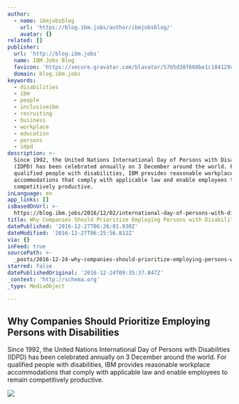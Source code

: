 ```yaml
---
author:
  - name: ibmjobsblog
    url: 'https://blog.ibm.jobs/author/ibmjobsblog/'
    avatar: {}
related: []
publisher:
  url: 'http://blog.ibm.jobs'
  name: IBM Jobs Blog
  favicon: 'https://secure.gravatar.com/blavatar/57b5d38f668be1c184129c2266642432?s=32'
  domain: blog.ibm.jobs
keywords:
  - disabilities
  - ibm
  - people
  - inclusiveibm
  - recruiting
  - business
  - workplace
  - education
  - persons
  - idpd
description: >-
  Since 1992, the United Nations International Day of Persons with Disabilities
  (IDPD) has been celebrated annually on 3 December around the world. For
  qualified people with disabilities, IBM provides reasonable workplace
  accommodations that comply with applicable law and enable employees to remain
  competitively productive.
inLanguage: en
app_links: []
isBasedOnUrl: >-
  https://blog.ibm.jobs/2016/12/02/international-day-of-persons-with-disabilities-why-companies-should-prioritize-employing-pwds/?platform=hootsuite
title: Why Companies Should Prioritize Employing Persons with Disabilities
datePublished: '2016-12-27T06:26:01.930Z'
dateModified: '2016-12-27T06:25:56.812Z'
via: {}
inFeed: true
sourcePath: >-
  _posts/2016-12-24-why-companies-should-prioritize-employing-persons-with-disab.md
starred: false
datePublishedOriginal: '2016-12-24T09:35:37.847Z'
_context: 'http://schema.org'
_type: MediaObject

---
```

<article style=""><h1>Why Companies Should Prioritize Employing Persons with Disabilities</h1><p>Since 1992, the United Nations International Day of Persons with Disabilities (IDPD) has been celebrated annually on 3 December around the world. For qualified people with disabilities, IBM provides reasonable workplace accommodations that comply with applicable law and enable employees to remain competitively productive.</p><img src="https://i0.wp.com/ibmjobsblog.files.wordpress.com/2016/12/yves_veulliet_ibm.jpg?fit=440%2C330&amp;ssl=1" /></article>